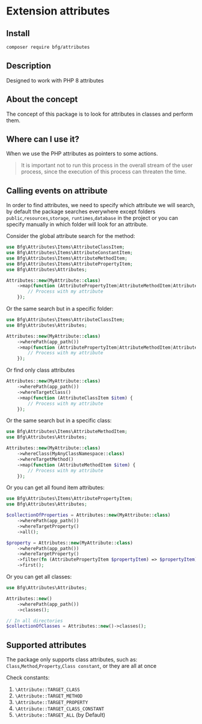 # Extension attributes

## Install
```bash
composer require bfg/attributes
```

## Description
Designed to work with PHP 8 attributes

## About the concept
The concept of this package is to look for 
attributes in classes and perform them.

## Where can I use it?
When we use the PHP attributes as pointers to some actions.
> It is important not to run this process in the 
> overall stream of the user process, since the 
> execution of this process can threaten the time.

## Calling events on attribute
In order to find attributes, we need to specify which 
attribute we will search, by default the package searches 
everywhere except folders `public`,`resources`,`storage`,
`runtimes`,`database` in the project or you can specify 
manually in which folder will look for an attribute.

Consider the global attribute search for the method:
```php
use Bfg\Attributes\Items\AttributeClassItem;
use Bfg\Attributes\Items\AttributeConstantItem;
use Bfg\Attributes\Items\AttributeMethodItem;
use Bfg\Attributes\Items\AttributePropertyItem;
use Bfg\Attributes\Attributes;

Attributes::new(MyAttribute::class)
    ->map(function (AttributePropertyItem|AttributeMethodItem|AttributeClassItem|AttributeConstantItem $item) {
        // Process with my attribute
    });
```
Or the same search but in a specific folder:
```php
use Bfg\Attributes\Items\AttributeClassItem;
use Bfg\Attributes\Attributes;

Attributes::new(MyAttribute::class)
    ->wherePath(app_path())
    ->map(function (AttributePropertyItem|AttributeMethodItem|AttributeClassItem|AttributeConstantItem $item) {
        // Process with my attribute
    });
```
Or find only class attributes
```php
Attributes::new(MyAttribute::class)
    ->wherePath(app_path())
    ->whereTargetClass()
    ->map(function (AttributeClassItem $item) {
        // Process with my attribute
    });
```
Or the same search but in a specific class:
```php
use Bfg\Attributes\Items\AttributeMethodItem;
use Bfg\Attributes\Attributes;

Attributes::new(MyAttribute::class)
    ->whereClass(MyAnyClassNamespace::class)
    ->whereTargetMethod()
    ->map(function (AttributeMethodItem $item) {
        // Process with my attribute
    });
```
Or you can get all found item attributes:
```php
use Bfg\Attributes\Items\AttributePropertyItem;
use Bfg\Attributes\Attributes;

$collectionOfProperties = Attributes::new(MyAttribute::class)
    ->wherePath(app_path())
    ->whereTargetProperty()
    ->all();

$property = Attributes::new(MyAttribute::class)
    ->wherePath(app_path())
    ->whereTargetProperty()
    ->filter(fn (AttributePropertyItem $propertyItem) => $propertyItem)
    ->first();
```
Or you can get all classes:
```php
use Bfg\Attributes\Attributes;

Attributes::new()
    ->wherePath(app_path())
    ->classes();

// In all directories    
$collectionOfClasses = Attributes::new()->classes();
```

## Supported attributes
The package only supports class attributes, 
such as: `Class`,`Method`,`Property`,`Class constant`, or they are all at once

Check constants:
1. `\Attribute::TARGET_CLASS`
1. `\Attribute::TARGET_METHOD`
1. `\Attribute::TARGET_PROPERTY`
1. `\Attribute::TARGET_CLASS_CONSTANT`
1. `\Attribute::TARGET_ALL` (by Default)
